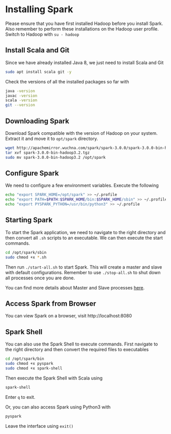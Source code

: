 # Installing Spark
Please ensure that you have first installed Hadoop before you install Spark. Also remember to perform these installations on the Hadoop user profile. Switch to Hadoop with ```su - hadoop```

## Install Scala and Git

Since we have already installed Java 8, we just need to install Scala and Git
```sh
sudo apt install scala git -y
```

Check the versions of all the installed packages so far with
```sh
java -version
javac -version
scala -version
git --version
```

## Downloading Spark
Download Spark compatible with the version of Hadoop on your system. Extract it and move it to ```opt/spark``` directory.
```sh
wget http://apachemirror.wuchna.com/spark/spark-3.0.0/spark-3.0.0-bin-hadoop3.2.tgz
tar xvf spark-3.0.0-bin-hadoop3.2.tgz
sudo mv spark-3.0.0-bin-hadoop3.2 /opt/spark
```

## Configure Spark
We need to configure a few environment variables. Execute the following
```sh
echo "export SPARK_HOME=/opt/spark" >> ~/.profile
echo "export PATH=$PATH:$SPARK_HOME/bin:$SPARK_HOME/sbin" >> ~/.profile
echo "export PYSPARK_PYTHON=/usr/bin/python3" >> ~/.profile
```

## Starting Spark
To start the Spark application, we need to navigate to the right directory and then convert all ```.sh``` scripts to an executable. We can then execute the start commands. 
```sh
cd /opt/spark/sbin
sudo chmod +x *.sh
```
Then run ```./start-all.sh``` to start Spark. This will create a master and slave with default configurations. Remember to use ```./stop-all.sh``` to shut down all processes once you are done.

You can find more details about Master and Slave processes [here](https://phoenixnap.com/kb/install-spark-on-ubuntu).

## Access Spark from Browser
You can view Spark on a browser, visit http://localhost:8080

## Spark Shell

You can also use the Spark Shell to execute commands. First navigate to the right directory and then convert the required files to executables

```sh
cd /opt/spark/bin
sudo chmod +x pyspark 
sudo chmod +x spark-shell
```

Then execute the Spark Shell with Scala using 
```sh
spark-shell
```
Enter ```q``` to exit.

Or, you can also access Spark using Python3 with
```sh
pyspark
```
Leave the interface using ```exit()```
